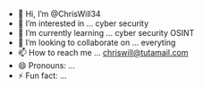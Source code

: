- 👋 Hi, I’m @ChrisWill34
- 👀 I’m interested in ... cyber security
- 🌱 I’m currently learning ... cyber security OSINT
- 💞️ I’m looking to collaborate on ... everyting
- 📫 How to reach me ... chriswill@tutamail.com
- 😄 Pronouns: ...
- ⚡ Fun fact: ...

<!---
ChrisWill34/ChrisWill34 is a ✨ special ✨ repository because its `README.md` (this file) appears on your GitHub profile.
You can click the Preview link to take a look at your changes.
--->
